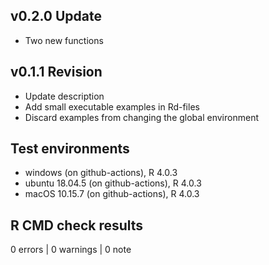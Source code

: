 ## v0.2.0 Update

* Two new functions

## v0.1.1 Revision

* Update description 
* Add small executable examples in Rd-files
* Discard examples from changing the global environment

## Test environments
* windows (on github-actions), R 4.0.3
* ubuntu 18.04.5 (on github-actions), R 4.0.3
* macOS  10.15.7 (on github-actions), R 4.0.3

## R CMD check results

0 errors | 0 warnings | 0 note

